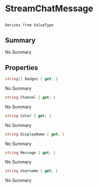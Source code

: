 # StreamChatMessage

## 
```c#
Derives from ValueType
```

## Summary

No Summary
## Properties

```c#
string[] Badges { get; } 
```
No Summary
```c#
string Channel { get; } 
```
No Summary
```c#
string Color { get; } 
```
No Summary
```c#
string DisplayName { get; } 
```
No Summary
```c#
string Message { get; } 
```
No Summary
```c#
string Username { get; } 
```
No Summary
